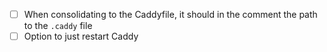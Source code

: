 - [ ] When consolidating to the Caddyfile, it should in the comment the path to the `.caddy` file
- [ ] Option to just restart Caddy
